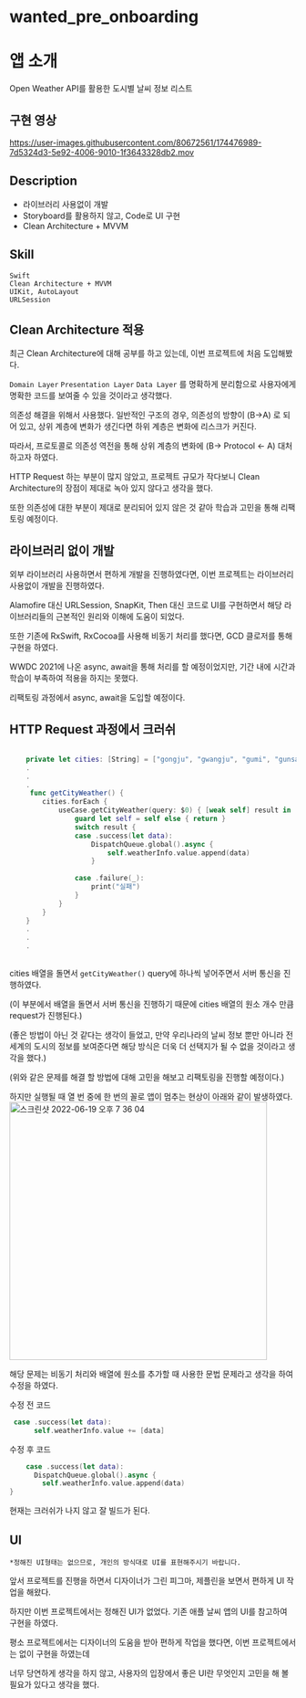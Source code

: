 # wanted_pre_onboarding

# 앱 소개 
Open Weather API를 활용한 도시별 날씨 정보 리스트

## 구현 영상

https://user-images.githubusercontent.com/80672561/174476989-7d5324d3-5e92-4006-9010-1f3643328db2.mov

## Description
- 라이브러리 사용없이 개발
- Storyboard를 활용하지 않고, Code로 UI 구현 
- Clean Architecture + MVVM 

## Skill 
```
Swift
Clean Architecture + MVVM 
UIKit, AutoLayout
URLSession
```

## Clean Architecture 적용
최근 Clean Architecture에 대해 공부를 하고 있는데, 이번 프로젝트에 처음 도입해봤다.

`Domain Layer` `Presentation Layer` `Data Layer` 를 명확하게 분리함으로 사용자에게 명확한 코드를 보여줄 수 있을 것이라고 생각했다.

의존성 해결을 위해서 사용했다. 일반적인 구조의 경우, 의존성의 방향이 (B->A) 로 되어 있고, 상위 계층에 변화가 생긴다면 하위 계층은 변화에 리스크가 커진다.

따라서, 프로토콜로 의존성 역전을 통해 상위 계층의 변화에 (B-> Protocol <- A) 대처하고자 하였다.

HTTP Request 하는 부분이 많지 않았고, 프로젝트 규모가 작다보니 Clean Architecture의 장점이 제대로 녹아 있지 않다고 생각을 했다.

또한 의존성에 대한 부분이 제대로 분리되어 있지 않은 것 같아 학습과 고민을 통해 리팩토링 예정이다.

## 라이브러리 없이 개발

외부 라이브러리 사용하면서 편하게 개발을 진행하였다면, 이번 프로젝트는 라이브러리 사용없이 개발을 진행하였다.

Alamofire 대신 URLSession, SnapKit, Then 대신 코드로 UI를 구현하면서 해당 라이브러리들의 근본적인 원리와 이해에 도움이 되었다.

또한 기존에 RxSwift, RxCocoa를 사용해 비동기 처리를 했다면, GCD 클로저를 통해 구현을 하였다.

WWDC 2021에 나온 async, await을 통해 처리를 할 예정이었지만, 기간 내에 시간과 학습이 부족하여 적용을 하지는 못했다. 

리팩토링 과정에서 async, await을 도입할 예정이다.

## HTTP Request 과정에서 크러쉬
```swift
  
    private let cities: [String] = ["gongju", "gwangju", "gumi", "gunsan", "daegu", "daejeon", "mokpo", "busan", "seosan", "seoul", "sokcho", "suwon", "suncheon", "ulsan", "iksan", "jeonju", "jeju", "cheonan", "cheongju", "chuncheon"]
    .
    .
    .
     func getCityWeather() {
        cities.forEach {
            useCase.getCityWeather(query: $0) { [weak self] result in
                guard let self = self else { return }
                switch result {
                case .success(let data):
                    DispatchQueue.global().async {
                        self.weatherInfo.value.append(data)
                    }
        
                case .failure(_):
                    print("실패")
                }
            }
        }
    }
    .
    .
    .
    
```
cities 배열을 돌면서 `getCityWeather()` query에 하나씩 넣어주면서 서버 통신을 진행하였다.

(이 부분에서 배열을 돌면서 서버 통신을 진행하기 때문에 cities 배열의 원소 개수 만큼 request가 진행된다.)

(좋은 방법이 아닌 것 같다는 생각이 들었고, 만약 우리나라의 날씨 정보 뿐만 아니라 전 세계의 도시의 정보를 보여준다면 해당 방식은 더욱 더 선택지가 될 수 없을 것이라고 생각을 했다.)

(위와 같은 문제를 해결 할 방법에 대해 고민을 해보고 리팩토링을 진행할 예정이다.) 

하지만 실행될 때 열 번 중에 한 번의 꼴로 앱이 멈추는 현상이 아래와 같이 발생하였다.
<img width="452" alt="스크린샷 2022-06-19 오후 7 36 04" src="https://user-images.githubusercontent.com/80672561/174476840-e3362896-6663-4c88-97f2-e373156c6a8c.png">

해당 문제는 비동기 처리와 배열에 원소를 추가할 때 사용한 문법 문제라고 생각을 하여 수정을 하였다.

수정 전 코드 
```swift 
 case .success(let data):
      self.weatherInfo.value += [data]
```
수정 후 코드
```swift
    case .success(let data):
      DispatchQueue.global().async {
        self.weatherInfo.value.append(data)
}
```
현재는 크러쉬가 나지 않고 잘 빌드가 된다.

## UI
`*정해진 UI형태는 없으므로, 개인의 방식대로 UI를 표현해주시기 바랍니다.`

앞서 프로젝트를 진행을 하면서 디자이너가 그린 피그마, 제플린을 보면서 편하게 UI 작업을 해왔다.

하지만 이번 프로젝트에서는 정해진 UI가 없었다. 기존 애플 날씨 앱의 UI를 참고하여 구현을 하였다.

평소 프로젝트에서는 디자이너의 도움을 받아 편하게 작업을 했다면, 이번 프로젝트에서는 없이 구현을 하였는데

너무 당연하게 생각을 하지 않고, 사용자의 입장에서 좋은 UI란 무엇인지 고민을 해 볼 필요가 있다고 생각을 했다.





